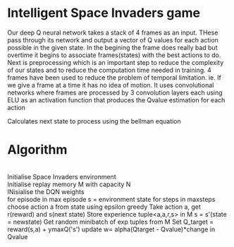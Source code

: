 # Intelligent Space Invaders game

Our deep Q neural network takes a stack of 4 frames as an input. THese pass through its network and output a vector of Q values for each action possible in the given state.
In the begining the frame does really bad but overtime it begins to associate frames(states) with the best actions to do.
Next is preprocessing which is an important step to reduce the complexity of our states and to reduce the computation time needed in training. 4 frames have been used to reduce the problem of temporal limitation. ie. If we give a frame at a time it has no idea of motion.
It uses convolutional networks where frames are processed by 3 convolution layers each using ELU as an activation function that produces the Qvalue estimation for each action

Calculates next state to process using the bellman equation

# Algorithm
  
  <br />Initialise Space Invaders environment
  <br />Initialise replay memory M with capacity N
  <br />INisialise the DQN weights
  <br />for episode in max episode
    s = environment state
    for steps in maxsteps
      choose action a from state using epsilon greedy
      Take action a, get r(reward) and s(next state)
      Store experience tuple<a,a,r,s> in M
      s = s'(state = newstate)
      Get random minibatch of exp tuples from M
      Set Q_target = reward(s,a) + ymaxQ('s')
      update w= alpha(Qtarget - Qvalue)*change in Qvalue
